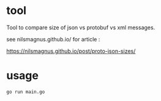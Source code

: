 
# tool

Tool to compare size of json vs protobuf vs xml messages.

see nilsmagnus.github.io/ for article :

https://nilsmagnus.github.io/post/proto-json-sizes/

# usage

    go run main.go
